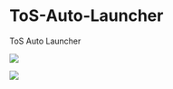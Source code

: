 # ToS-Auto-Launcher
ToS Auto Launcher

![](http://i.imgur.com/EFZSX8V.png)

[![](http://i.imgur.com/rJyLRHU.png)](https://www.youtube.com/watch?v=-9sXv1g1jV0)
